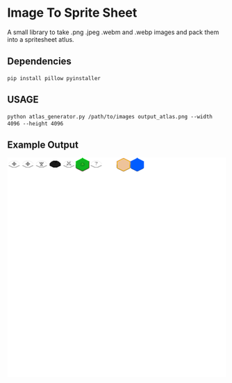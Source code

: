 # Image To Sprite Sheet

A small library to take .png .jpeg .webm and .webp images and pack them into a spritesheet atlus.


## Dependencies

```
pip install pillow pyinstaller
```

## USAGE

```
python atlas_generator.py /path/to/images output_atlas.png --width 4096 --height 4096
```

## Example Output
![test](./example_atlus/test-atlus.png)